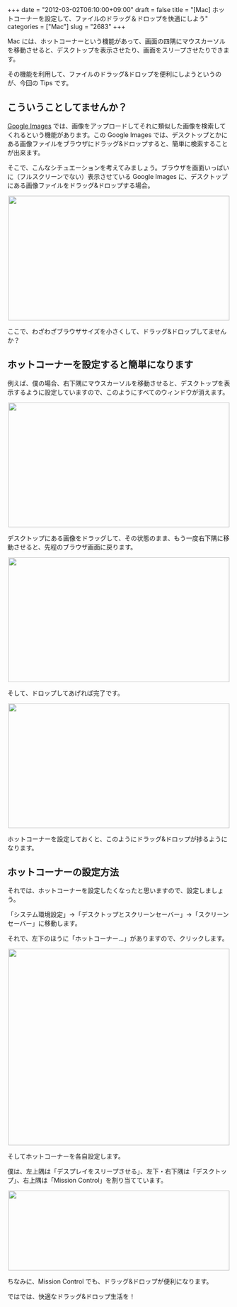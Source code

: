 +++
date = "2012-03-02T06:10:00+09:00"
draft = false
title = "[Mac] ホットコーナーを設定して、ファイルのドラッグ＆ドロップを快適にしよう"
categories = ["Mac"]
slug = "2683"
+++

Mac には、ホットコーナーという機能があって、画面の四隅にマウスカーソルを移動させると、デスクトップを表示させたり、画面をスリープさせたりできます。

その機能を利用して、ファイルのドラッグ&ドロップを便利にしようというのが、今回の Tips です。

<h2>こういうことしてませんか？</h2>

<a href="https://www.google.com/imghp?hl=en&tab=wi" target="_blank">Google Images</a> では、画像をアップロードしてそれに類似した画像を検索してくれるという機能があります。この Google Images では、デスクトップとかにある画像ファイルをブラウザにドラッグ&ドロップすると、簡単に検索することが出来ます。

そこで、こんなシチュエーションを考えてみましょう。ブラウザを画面いっぱいに（フルスクリーンでない）表示させている Google Images に、デスクトップにある画像ファイルをドラッグ&ドロップする場合。

<img style="display:block; margin-left:auto; margin-right:auto;" src="/images/2012/03/2683_1.png" border="0" width="500" height="281" />

ここで、わざわざブラウザサイズを小さくして、ドラッグ&ドロップしてませんか？

<h2>ホットコーナーを設定すると簡単になります</h2>

例えば、僕の場合、右下隅にマウスカーソルを移動させると、デスクトップを表示するように設定していますので、このようにすべてのウィンドウが消えます。

<img style="display:block; margin-left:auto; margin-right:auto;" src="/images/2012/03/2683_2.png" border="0" width="500" height="281" />

デスクトップにある画像をドラッグして、その状態のまま、もう一度右下隅に移動させると、先程のブラウザ画面に戻ります。

<img style="display:block; margin-left:auto; margin-right:auto;" src="/images/2012/03/2683_3.png" border="0" width="500" height="281" />

そして、ドロップしてあげれば完了です。

<img style="display:block; margin-left:auto; margin-right:auto;" src="/images/2012/03/2683_4.png" border="0" width="500" height="281" />

ホットコーナーを設定しておくと、このようにドラッグ&ドロップが捗るようになります。

<h2>ホットコーナーの設定方法</h2>

それでは、ホットコーナーを設定したくなったと思いますので、設定しましょう。

「システム環境設定」→「デスクトップとスクリーンセーバー」→「スクリーンセーバー」に移動します。

それで、左下のほうに「ホットコーナー…」がありますので、クリックします。

<img style="display:block; margin-left:auto; margin-right:auto;" src="/images/2012/03/2683_5.png" border="0" width="500" height="443" />

そしてホットコーナーを各自設定します。

僕は、左上隅は「デスプレイをスリープさせる」、左下・右下隅は「デスクトップ」、右上隅は「Mission Control」を割り当てています。

<img style="display:block; margin-left:auto; margin-right:auto;" src="/images/2012/03/2683_6.png" border="0" width="500" height="180" />

ちなみに、Mission Control でも、ドラッグ&ドロップが便利になります。

ではでは、快適なドラッグ&ドロップ生活を！
